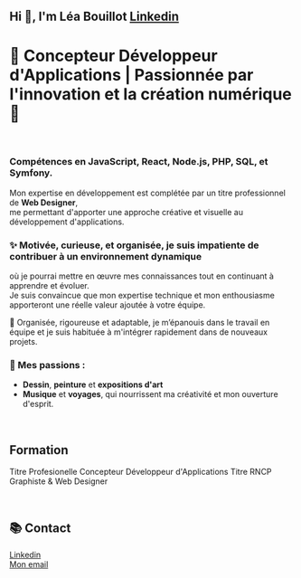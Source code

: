 ## Hi 👋, I'm Léa Bouillot  [Linkedin](https://www.linkedin.com/in/léa-bouillot-0430b2253/)

# 🚀 **Concepteur Développeur d'Applications | Passionnée par l'innovation et la création numérique** 🚀

<br>

### Compétences en **JavaScript**, **React**, **Node.js**, **PHP**, **SQL**, et **Symfony**.  
Mon expertise en développement est complétée par un titre professionnel de **Web Designer**, <br>
me permettant d'apporter une approche créative et visuelle au développement d'applications.

### ✨  **Motivée**, **curieuse**, et **organisée**, je suis impatiente de contribuer à un environnement dynamique  <br>
où je pourrai mettre en œuvre mes connaissances tout en continuant à apprendre et évoluer.  <br>
Je suis convaincue que mon expertise technique et mon enthousiasme apporteront une réelle valeur ajoutée à votre équipe.

🔧 Organisée, rigoureuse et adaptable, je m’épanouis dans le travail en équipe et je suis habituée à m'intégrer rapidement dans de nouveaux projets.

### 🎨 Mes passions :
- **Dessin**, **peinture** et **expositions d'art**
- **Musique** et **voyages**, qui nourrissent ma créativité et mon ouverture d'esprit.

<br>

## Formation

Titre Profesionelle Concepteur Développeur d'Applications
Titre RNCP Graphiste & Web Designer

<br>

## 📚 Contact

[Linkedin](https://www.linkedin.com/in/léa-bouillot-0430b2253/) <br>
[Mon email](leabouillot7@gmail.com)



